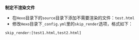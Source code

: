**制定不渲染文件**
- 在`Hexo`目录下的`source`目录下添加不需要渲染的文件：`test.html`
- 修改`Hexo`目录下`_config.yml`里的`skip_render`选项，格式如下：
```
skip_render:[test1.html,test2.html]
```
